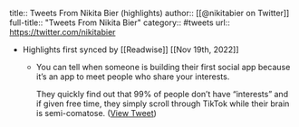 title:: Tweets From Nikita Bier (highlights)
author:: [[@nikitabier on Twitter]]
full-title:: "Tweets From Nikita Bier"
category:: #tweets
url:: https://twitter.com/nikitabier

- Highlights first synced by [[Readwise]] [[Nov 19th, 2022]]
	- You can tell when someone is building their first social app because it’s an app to meet people who share your interests.
	  
	  They quickly find out that 99% of people don’t have “interests” and if given free time, they simply scroll through TikTok while their brain is semi-comatose. ([View Tweet](https://twitter.com/nikitabier/status/1420937025297862660))